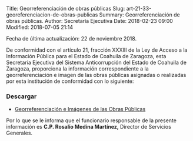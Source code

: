 Title: Georreferenciación de obras públicas
Slug: art-21-33-georeferenciacion-de-obras-publicas
Summary: Georreferenciación de obras públicas.
Author: Secretaría Ejecutiva
Date: 2018-02-23 09:00
Modified: 2018-07-05 21:14


Fecha de última actualización: 22 de noviembre 2018.

De conformidad con el artículo 21, fracción XXXIII de la Ley de Acceso a la Información Pública para el Estado de Coahuila de Zaragoza, esta Secretaría Ejecutiva del Sistema Anticorrupción del Estado de Coahuila de Zaragoza,  proporciona la información correspondiente a la georreferenciación e imagen de las obras públicas asignadas o realizadas por esta institución de conformidad con lo siguiente:

### Descargar

* [Georreferenciación e Imágenes de las Obras Públicas](georreferenciacion-imagenes-obras-publicas.pdf)

Por lo que se le informa que el funcionario responsable de la presente información es **C.P. Rosalío Medina Martínez,** Director de Servicios Generales.
